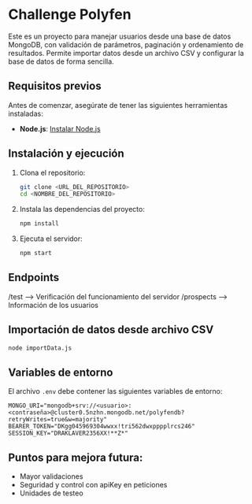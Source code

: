 # Challenge Polyfen

Este es un proyecto para manejar usuarios desde una base de datos MongoDB, con validación de parámetros, paginación y ordenamiento de resultados. Permite importar datos desde un archivo CSV y configurar la base de datos de forma sencilla.

## Requisitos previos

Antes de comenzar, asegúrate de tener las siguientes herramientas instaladas:

- **Node.js**: [Instalar Node.js](https://nodejs.org/)

## Instalación y ejecución

1. Clona el repositorio:

    ```bash
    git clone <URL_DEL_REPOSITORIO>
    cd <NOMBRE_DEL_REPOSITORIO>
    ```

2. Instala las dependencias del proyecto:

    ```bash
    npm install
    ```

3. Ejecuta el servidor:

    ```bash
    npm start
    ```

## Endpoints

/test --> Verificación del funcionamiento del servidor
/prospects --> Información de los usuarios

## Importación de datos desde archivo CSV

```bash
node importData.js
```

## Variables de entorno

El archivo `.env` debe contener las siguientes variables de entorno:

```env
MONGO_URI="mongodb+srv://<usuario>:<contraseña>@cluster0.5nzhn.mongodb.net/polyfendb?retryWrites=true&w=majority"
BEARER_TOKEN="DKgg045969304wwxx!tri562dwxpppplrcs246"
SESSION_KEY="DRAKLAVER2356XX!**Z*"
```

## Puntos para mejora futura:

- Mayor validaciones
- Seguridad y control con apiKey en peticiones
- Unidades de testeo


